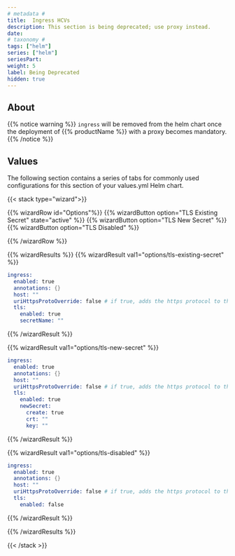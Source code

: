 ```yaml
---
# metadata # 
title:  Ingress HCVs
description: This section is being deprecated; use proxy instead.
date: 
# taxonomy #
tags: ["helm"]
series: ["helm"]
seriesPart:
weight: 5
label: Being Deprecated
hidden: true
--- 
```


## About

{{% notice warning %}}
`ingress` will be removed from the helm chart once the deployment of {{% productName %}} with a proxy becomes mandatory.
{{% /notice %}}


## Values 

The following section contains a series of tabs for commonly used configurations for this section of your values.yml Helm chart. 


{{< stack type="wizard">}}

{{% wizardRow id="Options"%}}
{{% wizardButton option="TLS Existing Secret" state="active" %}}
{{% wizardButton option="TLS New Secret" %}}
{{% wizardButton option="TLS Disabled" %}}

{{% /wizardRow %}}

{{% wizardResults  %}}
{{% wizardResult val1="options/tls-existing-secret" %}}

```s
ingress:
  enabled: true
  annotations: {}
  host: ""
  uriHttpsProtoOverride: false # if true, adds the https protocol to the ingress URI routes without configuring certs
  tls:
    enabled: true
    secretName: ""
```
{{% /wizardResult %}}

{{% wizardResult val1="options/tls-new-secret" %}}
```s
ingress:
  enabled: true
  annotations: {}
  host: ""
  uriHttpsProtoOverride: false # if true, adds the https protocol to the ingress URI routes without configuring certs
  tls:
    enabled: true
    newSecret:
      create: true
      crt: ""
      key: ""
```
{{% /wizardResult %}}

{{% wizardResult val1="options/tls-disabled" %}}
```s
ingress:
  enabled: true
  annotations: {}
  host: ""
  uriHttpsProtoOverride: false # if true, adds the https protocol to the ingress URI routes without configuring certs
  tls:
    enabled: false
```
{{% /wizardResult %}}

{{% /wizardResults %}}

{{< /stack >}}

